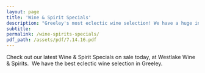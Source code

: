 ```yaml
---
layout: page
title: 'Wine & Spirit Specials'
description: "Greeley's most eclectic wine selection! We have a huge inventory to choose from, both foreign and domestic."
subtitle:
permalink: /wine-spirits-specials/
pdf_path: /assets/pdf/7.14.16.pdf
---
```



Check out our latest Wine & Spirit Specials on sale today, at Westlake Wine & Spirits.  We have the best eclectic wine selection in Greeley.